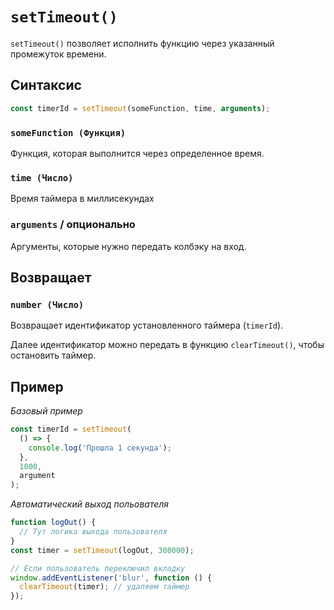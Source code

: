 # `setTimeout()`

`setTimeout()` позволяет исполнить функцию через указанный промежуток времени.

## Синтаксис

```js
const timerId = setTimeout(someFunction, time, arguments);
```

### `someFunction (Функция)`

Функция, которая выполнится через определенное время.

### `time (Число)`

Время таймера в миллисекундах

### `arguments` / опционально

Aргументы, которые нужно передать колбэку на вход.

## Возвращает

### `number (Число)`

Возвращает идентификатор установленного таймера (`timerId`).

Далее идентификатор можно передать в функцию `clearTimeout()`, чтобы остановить таймер.

## Пример

_Базовый пример_

```js
const timerId = setTimeout(
  () => {
    console.log('Прошла 1 секунда');
  },
  1000,
  argument
);
```

_Aвтоматический выход польователя_

```js
function logOut() {
  // Тут логика выхода пользователя
}
const timer = setTimeout(logOut, 300000);

// Если пользователь переключил вкладку
window.addEventListener('blur', function () {
  clearTimeout(timer); // удаляем таймер
});
```
